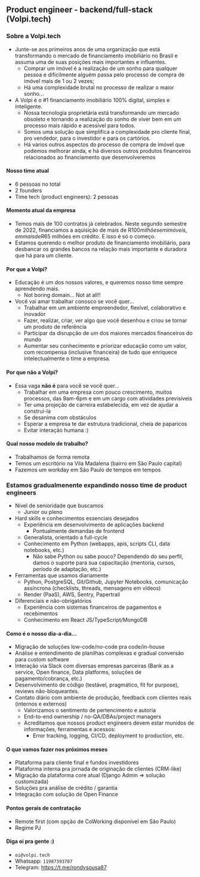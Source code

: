 ## Product engineer - backend/full-stack (Volpi.tech)

### Sobre a Volpi.tech

* Junte-se aos primeiros anos de uma organização que está transformando o mercado de financiamento imobiliário no Brasil e assuma uma de suas posições mais importantes e influentes.
  * Comprar um imóvel é a realização de um sonho para qualquer pessoa e dificilmente alguém passa pelo processo de compra de imóvel mais de 1 ou 2 vezes;
  * Há uma complexidade brutal no processo de realizar o maior sonho...
* A Volpi é o #1 financiamento imobiliário 100% digital, simples e inteligente.
  * Nossa tecnologia proprietária está transformando um mercado obsoleto e tornando a realização do sonho de viver bem em um processo mais rápido e acessível para todos.
  * Somos uma solução que simplifica a complexidade pro cliente final, pro vendedor, para o investidor e para os cartórios.
  * Há vários outros aspectos do processo de compra de imóvel que podemos melhorar ainda, e há diversos outros produtos financeiros relacionados ao financiamento que desenvolveremos

#### Nosso time atual
* 6 pessoas no total
* 2 founders
* Time tech (product engineers): 2 pessoas

#### Momento atual da empresa
* Temos mais de 100 contratos já celebrados. Neste segundo semestre de 2022, financiamos a aquisição de mais de R$100 milhões em imóveis, em mais de R$65 milhões em crédito. E isso é só o começo.
* Estamos querendo o melhor produto de financiamento imobiliário, para desbancar os grandes bancos na relação mais importante e duradora que há para um cliente.

#### Por que a Volpi?
* Educação é um dos nossos valores, e queremos nosso time sempre aprendendo mais.
  * Not boring domain... Not at all!!
* Você vai amar trabalhar conosco se você quer…
  * Trabalhar em um ambiente empreendedor, flexível, colaborativo e inovador
  * Fazer, realizar, criar, ver algo que você desenhou e criou se tornar um produto de referência
  * Participar da disrupção de um dos maiores mercados financeiros do mundo
  * Aumentar seu conhecimento e priorizar educação como um valor, com recompensa (inclusive financeira) de tudo que enriquece intelectualmente o time a empresa.

#### Por que não a Volpi?
* Essa vaga **não é** para você se você quer…
  * Trabalhar em uma empresa com pouco crescimento, muitos processos, das 9am-6pm e em um cargo com atividades previsíveis
  * Ter uma projeção de carreira estabelecida, em vez de ajudar a construí-la
  * Se desanima com obstáculos
  * Esperar a empresa te dar estrutura tradicional, cheia de paparicos
  * Evitar interação humana :)

#### Qual nosso modelo de trabalho?
  * Trabalhamos de forma remota
  * Temos um escritório na Vila Madalena (bairro em São Paulo capital)
  * Fazemos um workday em São Paulo de tempos em tempos

### Estamos gradualmenente expandindo nosso time de product engineers

* Nível de senioridade que buscamos
  * Junior ou pleno
* Hard skills e conhecimentos essenciais desejados
  * Experiência em desenvolvimento de aplicações backend
    * Pontualmente demandas de frontend
  * Generalista, orientado a full-cycle
  * Conhecimento em Python (webapps, apis, scripts CLI, data notebooks, etc.)
    * Não sabe Python ou sabe pouco? Dependendo do seu perfil, damos o suporte para sua capacitação (mentoria, cursos, período de adaptação, etc.)
* Ferramentas que usamos diariamente
  * Python, PostgreSQL, Git/Github, Jupyter Notebooks, comunicação assíncrona (checklists, threads, mensagens em vídeos)
  * Render (PaaS), AWS, Sentry, Papertrail
* Diferenciais e não-obrigatórios
  * Experiência com sistemas financeiros de pagamentos e recebimentos
  * Conhecimento em React JS/TypeScript/MongoDB

#### Como é o nosso dia-a-dia...
* Migração de soluções low-code/no-code pra code/in-house
* Análise e entendimento de planilhas complexas e gradual conversão para custom software
* Interação via Slack com diversas empresas parceiras (Bank as a service, Open finance, Data platforms, soluções de pagamento/cobrança, etc.)
* Desenvolvimento de código (testável, pragmático, fit for purpose), reviews não-bloqueantes.
* Contato diário com ambiente de produção, feedback com clientes reais (internos e externos)
  * Valorizamos  o sentimento de pertencimento e autoria
  * End-to-end ownership / no-QA/DBAs/project managers
  * Acreditamos que nossos product engineers devem estar munidos de informações, ferramentas e acessos:
    * Error tracking, logging, CI/CD, deployment to production, etc.

#### O que vamos fazer nos próximos meses
  * Plataforma para cliente final e fundos investidores
  * Plataforma interna pra jornada de originação de clientes (CRM-like)
  * Migração da plataforma core atual (Django Admin => solução customizada)
  * Soluções pra análise de crédito / garantia
  * Integração com solução de Open Finance

#### Pontos gerais de contratação
* Remote first (com opção de CoWorking disponível em São Paulo)
* Regime PJ

#### Diga oi pra gente :)
* `oi@volpi.tech`
* Whatsapp: `11987393707`
* Telegram: https://t.me/rondysousa87
